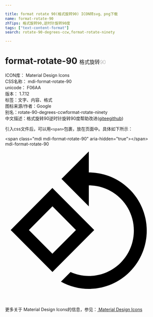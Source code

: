 ```yaml
---

title: format rotate 90(格式旋转90) ICON转svg、png下载
name: format-rotate-90
zhTips: 格式旋转90,逆时针旋转90度
tags: ["text-content-format"]
search: rotate-90-degrees-ccw,format-rotate-ninety

---
```


# format-rotate-90  <small style="font-size: 60%;font-weight: 100">格式旋转90</small>


<div class="detail-page">
<p>
<span>
ICON库：
<span class="badge-secondary badge">Material Design Icons</span> 
</span>
<br/>
<span>
CSS名称：
<span class="badge-secondary badge">mdi-format-rotate-90</span> 
</span>
<br/>
<span>
unicode：
<span class="badge-secondary badge">F06AA</span> 
<copy-btn content='F06AA' btn-title=""></copy-btn>
<copy-btn :content='String.fromCodePoint(parseInt("F06AA", 16))' btn-title="复制U"></copy-btn>
</span>
<br/>
<span>
版本：
<span class="badge-secondary badge">1.7.12</span> 
</span><br/><span>标签：<span class="badge-light badge"><router-link to="/tags/text-content-format.html">文字、内容、格式</router-link></span></span>
<br/>
<span>图标来源/作者：<span class="badge-light badge">Google</span></span> 
<br/>
<span>别名：<span class="badge-light badge">rotate-90-degrees-ccw</span><span class="badge-light badge">format-rotate-ninety</span></span><br/><span class="zh-detail">中文描述：<span class="badge-primary badge">格式旋转90</span><span class="badge-primary badge">逆时针旋转90度</span><span class="help-link"><span>帮助改进</span>(<a href="https://gitee.com/liuwave/icon-helper/edit/master/json/material/format-rotate-90.json" target="_blank" rel="noopener noreferrer">gitee</a><a href="https://github.com/liuwave/icon-helper/edit/master/json/material/format-rotate-90.json" target="_blank" rel="noopener noreferrer">github</a></span>)</span><br/>
</p>
</div>
<div class="alert alert-dark">
  <i class="mdi mdi-format-rotate-90 mdi-48px"></i>
  <i class="mdi mdi-format-rotate-90 mdi-36px"></i>
  <i class="mdi mdi-format-rotate-90 mdi-24px"></i>
  <i class="mdi mdi-format-rotate-90 mdi-18px"></i>
</div>
<div>
  <p>引入css文件后，可以用<code>&lt;span&gt;</code>包裹，放在页面中。具体如下所示：    
  </p>
  <div class="alert alert-primary" style="font-size: 14px">
    &lt;span class="mdi mdi-format-rotate-90" aria-hidden="true"&gt;&lt;/span&gt;
    <copy-btn content='<span class="mdi mdi-format-rotate-90" aria-hidden="true"></span>'></copy-btn>
  </div>
  <div class="alert alert-secondary">
    <i class="mdi mdi-format-rotate-90"
    style="font-size: 24px"
    aria-hidden="true"></i> mdi-format-rotate-90
    <copy-btn content="mdi-format-rotate-90" btn-title="复制图标名称"></copy-btn>
  </div>
</div>
<div id="svg" class="svg-wrap">
<svg xmlns="http://www.w3.org/2000/svg" viewBox="0 0 24 24"><path d="M7.34,6.41L0.86,12.9L7.35,19.38L13.84,12.9L7.34,6.41M3.69,12.9L7.35,9.24L11,12.9L7.34,16.56L3.69,12.9M19.36,6.64C17.61,4.88 15.3,4 13,4V0.76L8.76,5L13,9.24V6C14.79,6 16.58,6.68 17.95,8.05C20.68,10.78 20.68,15.22 17.95,17.95C16.58,19.32 14.79,20 13,20C12.03,20 11.06,19.79 10.16,19.39L8.67,20.88C10,21.62 11.5,22 13,22C15.3,22 17.61,21.12 19.36,19.36C22.88,15.85 22.88,10.15 19.36,6.64Z" /></svg>
</div>
<detail full-name='mdi-format-rotate-90'></detail>
    
<div><p>更多关于 Material Design Icons的信息，参见：<a target="_blank" href="https://iconhelper.cn/material.html"> Material Design Icons</a>
</p></div>
